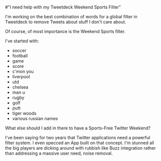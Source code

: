 #"I need help with my Tweetdeck Weekend Sports Filter"


 <p>I'm working on the best combination of words for a global filter in Tweetdeck to remove Tweets about stuff I don't care about.</p>
<p />
<div>Of course, of most importance is the Weekend Sports filter.</div>
<p />
<div>I've started with:
<div>
<ul>
<li>soccer</li>
<li>football</li>
<li>game</li>
<li>score</li>
<li>c'mon you</li>
<li>liverpool</li>
<li>utd</li>
<li>chelsea</li>
<li>man u</li>
<li>rugby</li>
<li>golf</li>
<li> putt</li>
<li>tiger woods</li>
<li>various russian names</li>
</ul>
</div>
<p />
<div>What else should I add in there to have a Sports-Free Twitter Weekend?</div>
</div>
<p />
<div>
<div>I've been saying for two years that Twitter applications need a powerful filter system. I even specced an App built on that concept. I'm stunned all the big players are dicking around with rubbish like Buzz integration rather than addressing a massive user need, noise removal.</div>
</div>


 